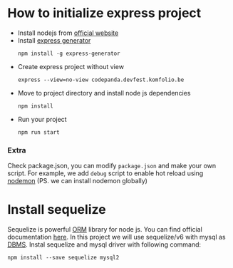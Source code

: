 # How to initialize express project
- Install nodejs from [official website](https://nodejs.org)
- Install [express generator](https://expressjs.com/en/starter/generator.html)
	```
	npm install -g express-generator
	```
- Create express project without view
	```
	express --view=no-view codepanda.devfest.komfolio.be
	```
- Move to project directory and install node js dependencies
	```
	npm install
	```
- Run your project
	```
	npm run start
	```

### Extra
Check package.json, you can modify `package.json` and make your own script. For example, we add `debug` script to enable hot reload using [nodemon](https://www.npmjs.com/package/nodemon) (PS. we can install nodemon globally)

# Install sequelize
Sequelize is powerful [ORM](https://www.codepolitan.com/mengapa-menggunakan-orm-dalam-membuat-aplikasi-android-59d5a3928887e) library for node js. You can find official documentation [here](https://sequelize.org/master/manual/getting-started.html). In this project we will use sequelize/v6 with mysql as [DBMS](https://glints.com/id/lowongan/dmbs-database-management-system-adalah/). Instal sequelize and mysql driver with following command:
```
npm install --save sequelize mysql2
```
